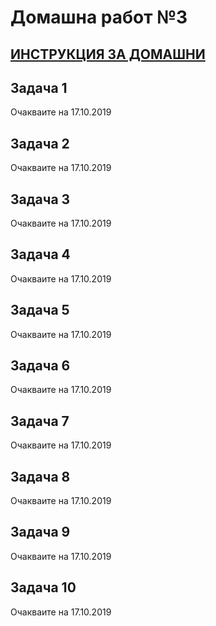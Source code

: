 # Домашна работ №3

## [ИНСТРУКЦИЯ ЗА ДОМАШНИ](HomeWork/README.md)

## Задача 1

Очакваите на 17.10.2019

## Задача 2

Очакваите на 17.10.2019

## Задача 3

Очакваите на 17.10.2019

## Задача 4

Очакваите на 17.10.2019

## Задача 5

Очакваите на 17.10.2019

## Задача 6

Очакваите на 17.10.2019

## Задача 7

Очакваите на 17.10.2019

## Задача 8

Очакваите на 17.10.2019

## Задача 9

Очакваите на 17.10.2019

## Задача 10

Очакваите на 17.10.2019
